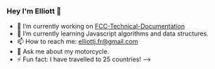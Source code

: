 ### Hey I'm Elliott 👋



- 🔭 I’m currently working on [FCC-Technical-Documentation](https://github.com/elliottjroberts/FCC-Technical-Documentation)
- 🌱 I’m currently learning Javascript algorithms and data structures.
- 📫 How to reach me: elliottj.fr@gmail.com
- 💬 Ask me about my motorcycle.
- ⚡ Fun fact: I have travelled to 25 countries! 
-->

